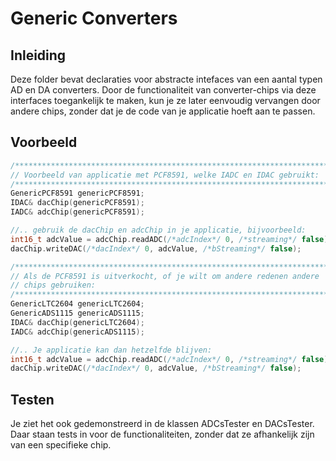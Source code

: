 # Generic Converters
## Inleiding
Deze folder bevat declaraties voor abstracte intefaces van een aantal typen AD en DA converters. Door de functionaliteit van converter-chips via deze interfaces toegankelijk te maken, kun je ze later eenvoudig vervangen door andere chips, zonder dat je de code van je applicatie hoeft aan te passen.

## Voorbeeld
```cpp
/**********************************************************************/
// Voorbeeld van applicatie met PCF8591, welke IADC en IDAC gebruikt:
/**********************************************************************/
GenericPCF8591 genericPCF8591;
IDAC& dacChip(genericPCF8591);
IADC& adcChip(genericPCF8591);

//.. gebruik de dacChip en adcChip in je applicatie, bijvoorbeeld:
int16_t adcValue = adcChip.readADC(/*adcIndex*/ 0, /*streaming*/ false);
dacChip.writeDAC(/*dacIndex*/ 0, adcValue, /*bStreaming*/ false);

/**********************************************************************/
// Als de PCF8591 is uitverkocht, of je wilt om andere redenen andere
// chips gebruiken:
/**********************************************************************/
GenericLTC2604 genericLTC2604;
GenericADS1115 genericADS1115;
IDAC& dacChip(genericLTC2604);
IADC& adcChip(genericADS1115);

//.. Je applicatie kan dan hetzelfde blijven:
int16_t adcValue = adcChip.readADC(/*adcIndex*/ 0, /*streaming*/ false);
dacChip.writeDAC(/*dacIndex*/ 0, adcValue, /*bStreaming*/ false);
```
## Testen
Je ziet het ook gedemonstreerd in de klassen ADCsTester en DACsTester. Daar staan tests in voor de functionaliteiten, zonder dat ze afhankelijk zijn van een specifieke chip.
